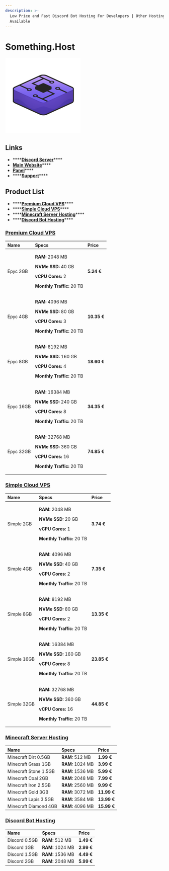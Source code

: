 ```yaml
---
description: >-
  Low Price and Fast Discord Bot Hosting For Developers | Other Hosting Services
  Available
---
```


# Something.Host

![](../../.gitbook/assets/somethinghostsmall.png)

## Links

* \*\*\*\*[**Discord Server**](http://discord.gg/hosting)\*\*\*\*
* [**Main Website**](https://something.host/)\*\*\*\*
* [**Panel**](https://cp.something.host/)\*\*\*\*
* \*\*\*\*[**Support**](https://support.something.host/en/)\*\*\*\*

## Product List

* \*\*\*\*[**Premium Cloud VPS**](somethinghost.md#premium-cloud-vps)\*\*\*\*
* \*\*\*\*[**Simple Cloud VPS**](somethinghost.md#simple-cloud-vps)\*\*\*\*
* \*\*\*\*[**Minecraft Server Hosting**](somethinghost.md#minecraft-server-hosting)\*\*\*\*
* \*\*\*\*[**Discord Bot Hosting**](somethinghost.md#discord-bot-hosting)\*\*\*\*

### [Premium Cloud VPS](https://cp.something.host/order/products/vps-premium)

<table>
  <thead>
    <tr>
      <th style="text-align:left">Name</th>
      <th style="text-align:left">Specs</th>
      <th style="text-align:left">Price</th>
    </tr>
  </thead>
  <tbody>
    <tr>
      <td style="text-align:left">Epyc 2GB</td>
      <td style="text-align:left">
        <p><b>RAM:</b> 2048 MB</p>
        <p><b>NVMe SSD:</b> 40 GB</p>
        <p><b>vCPU Cores:</b> 2</p>
        <p><b>Monthly Traffic:</b> 20 TB</p>
      </td>
      <td style="text-align:left"><b>5.24 &#x20AC;</b>
      </td>
    </tr>
    <tr>
      <td style="text-align:left">Epyc 4GB</td>
      <td style="text-align:left">
        <p><b>RAM:</b> 4096 MB</p>
        <p><b>NVMe SSD:</b> 80 GB</p>
        <p><b>vCPU Cores:</b> 3</p>
        <p><b>Monthly Traffic:</b> 20 TB</p>
      </td>
      <td style="text-align:left"><b>10.35 &#x20AC;</b>
      </td>
    </tr>
    <tr>
      <td style="text-align:left">Epyc 8GB</td>
      <td style="text-align:left">
        <p><b>RAM:</b> 8192 MB</p>
        <p><b>NVMe SSD:</b> 160 GB</p>
        <p><b>vCPU Cores:</b> 4</p>
        <p><b>Monthly Traffic:</b> 20 TB</p>
      </td>
      <td style="text-align:left"><b>18.60 &#x20AC;</b>
      </td>
    </tr>
    <tr>
      <td style="text-align:left">Epyc 16GB</td>
      <td style="text-align:left">
        <p><b>RAM:</b> 16384 MB</p>
        <p><b>NVMe SSD:</b> 240 GB</p>
        <p><b>vCPU Cores:</b> 8</p>
        <p><b>Monthly Traffic:</b> 20 TB</p>
      </td>
      <td style="text-align:left"><b>34.35 &#x20AC;</b>
      </td>
    </tr>
    <tr>
      <td style="text-align:left">Epyc 32GB</td>
      <td style="text-align:left">
        <p><b>RAM:</b> 32768 MB</p>
        <p><b>NVMe SSD:</b> 360 GB</p>
        <p><b>vCPU Cores:</b> 16</p>
        <p><b>Monthly Traffic:</b> 20 TB</p>
      </td>
      <td style="text-align:left"><b>74.85 &#x20AC;</b>
      </td>
    </tr>
  </tbody>
</table>

### [Simple Cloud VPS](https://cp.something.host/order/products/vps-simple)

<table>
  <thead>
    <tr>
      <th style="text-align:left">Name</th>
      <th style="text-align:left">Specs</th>
      <th style="text-align:left">Price</th>
    </tr>
  </thead>
  <tbody>
    <tr>
      <td style="text-align:left">Simple 2GB</td>
      <td style="text-align:left">
        <p><b>RAM:</b> 2048 MB</p>
        <p><b>NVMe SSD:</b> 20 GB</p>
        <p><b>vCPU Cores:</b> 1</p>
        <p><b>Monthly Traffic:</b> 20 TB</p>
      </td>
      <td style="text-align:left"><b>3.74 &#x20AC;</b>
      </td>
    </tr>
    <tr>
      <td style="text-align:left">Simple 4GB</td>
      <td style="text-align:left">
        <p><b>RAM:</b> 4096 MB</p>
        <p><b>NVMe SSD:</b> 40 GB</p>
        <p><b>vCPU Cores:</b> 2</p>
        <p><b>Monthly Traffic:</b> 20 TB</p>
      </td>
      <td style="text-align:left"><b>7.35 &#x20AC;</b>
      </td>
    </tr>
    <tr>
      <td style="text-align:left">Simple 8GB</td>
      <td style="text-align:left">
        <p><b>RAM:</b> 8192 MB</p>
        <p><b>NVMe SSD:</b> 80 GB</p>
        <p><b>vCPU Cores:</b> 2</p>
        <p><b>Monthly Traffic:</b> 20 TB</p>
      </td>
      <td style="text-align:left"><b>13.35 &#x20AC;</b>
      </td>
    </tr>
    <tr>
      <td style="text-align:left">Simple 16GB</td>
      <td style="text-align:left">
        <p><b>RAM:</b> 16384 MB</p>
        <p><b>NVMe SSD:</b> 160 GB</p>
        <p><b>vCPU Cores:</b> 8</p>
        <p><b>Monthly Traffic:</b> 20 TB</p>
      </td>
      <td style="text-align:left"><b>23.85 &#x20AC;</b>
      </td>
    </tr>
    <tr>
      <td style="text-align:left">Simple 32GB</td>
      <td style="text-align:left">
        <p><b>RAM:</b> 32768 MB</p>
        <p><b>NVMe SSD:</b> 360 GB</p>
        <p><b>vCPU Cores:</b> 16</p>
        <p><b>Monthly Traffic:</b> 20 TB</p>
      </td>
      <td style="text-align:left"><b>44.85 &#x20AC;</b>
      </td>
    </tr>
  </tbody>
</table>

### [Minecraft Server Hosting](https://cp.something.host/order/products/minecraft)

| Name | Specs | Price |
| :--- | :--- | :--- |
| Minecraft Dirt 0.5GB | **RAM:** 512 MB | **1.99 €** |
| Minecraft Grass 1GB | **RAM:** 1024 MB | **3.99 €** |
| Minecraft Stone 1.5GB | **RAM:** 1536 MB | **5.99 €** |
| Minecraft Coal 2GB | **RAM:** 2048 MB | **7.99 €** |
| Minecraft Iron 2.5GB | **RAM:** 2560 MB | **9.99 €** |
| Minecraft Gold 3GB | **RAM:** 3072 MB | **11.99 €** |
| Minecraft Lapis 3.5GB | **RAM:** 3584 MB | **13.99 €** |
| Minecraft Diamond 4GB | **RAM:** 4096 MB | **15.99 €** |

### [Discord Bot Hosting](https://cp.something.host/order/products/discord)

| Name | Specs | Price |
| :--- | :--- | :--- |
| Discord 0.5GB | **RAM:** 512 MB | **1.49 €** |
| Discord 1GB | **RAM:** 1024 MB | **2.99 €** |
| Discord 1.5GB | **RAM:** 1536 MB | **4.49 €** |
| Discord 2GB | **RAM:** 2048 MB | **5.99 €** |

